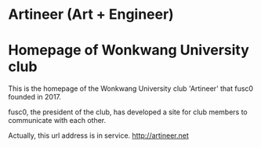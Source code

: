 # Artineer (Art + Engineer)
# Homepage of Wonkwang University club

This is the homepage of the Wonkwang University club 'Artineer' that fusc0 founded in 2017.

fusc0, the president of the club, has developed a site for club members to communicate with each other.

Actually, this url address is in service.
http://artineer.net
